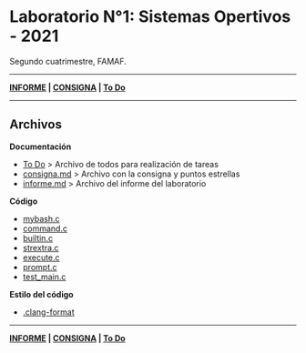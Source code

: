 # Laboratorio N°1: Sistemas Opertivos - 2021
Segundo cuatrimestre, FAMAF.

---
**[INFORME](informe.md) | [CONSIGNA](consigna.md) | [To Do](todo.md)**

---
## Archivos
**Documentación**
 - [To Do](todo.md) > Archivo de todos para realización de tareas
 - [consigna.md](consigna.md) > Archivo con la consigna y puntos estrellas
 - [informe.md](informe.md) > Archivo del informe del laboratorio

**Código**
 - [mybash.c](skeleton2021/mybash.c)
 - [command.c](skeleton2021/command.c)
 - [builtin.c](skeleton2021/builtin.c)
 - [strextra.c](skeleton2021/strextra.c)
 - [execute.c](skeleton2021/execute.c)
 - [prompt.c](skeleton2021/prompt.c)
 - [test_main.c](skeleton2021/test_main.c)

**Estilo del código**
 - [.clang-format](.clang-format)

---

**[INFORME](informe.md) | [CONSIGNA](consigna.md) | [To Do](todo.md)**
